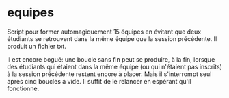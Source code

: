 # equipes
Script pour former automagiquement 15 équipes en évitant que deux étudiants se retrouvent dans la même équipe que la session précédente. Il produit un fichier txt.

Il est encore bogué: une boucle sans fin peut se produire, à la fin, lorsque des étudiants qui étaient dans la même équipe (ou qui n'étaient pas inscrits) à la session précédente restent encore à placer. Mais il s'interrompt seul après cinq boucles à vide. Il suffit de le relancer en espérant qu'il fonctionne.
